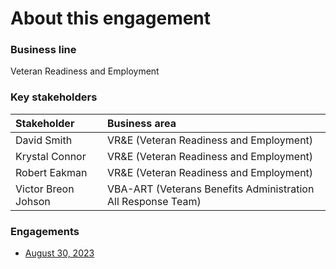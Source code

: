 # About this engagement

### Business line

Veteran Readiness and Employment

### Key stakeholders

|Stakeholder|Business area|
|:--|:--|
|David Smith|VR&E (Veteran Readiness and Employment)|
|Krystal Connor|VR&E (Veteran Readiness and Employment)|
|Robert Eakman|VR&E (Veteran Readiness and Employment)|
|Victor Breon Johson|VBA-ART (Veterans Benefits Administration All Response Team)|

### Engagements

- [August 30, 2023](https://github.com/department-of-veterans-affairs/va.gov-team/blob/master/products/ask-va/research/Business%20line%20engagement/Veteran%20Readiness%20and%20Employment/August%2030%2C%202023.md)
